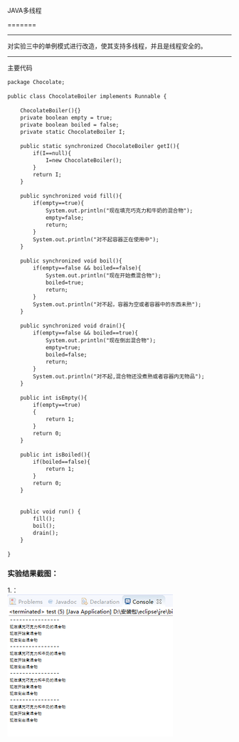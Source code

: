 JAVA多线程


=======

----------------------------------------------------------------------------------------
对实验三中的单例模式进行改造，使其支持多线程，并且是线程安全的。

--------------------------------------------------------------------------------------------
主要代码
```
package Chocolate;

public class ChocolateBoiler implements Runnable {	
	
	ChocolateBoiler(){}
	private boolean empty = true;
	private boolean boiled = false;
	private static ChocolateBoiler I;
	
	public static synchronized ChocolateBoiler getI(){
		if(I==null){
			I=new ChocolateBoiler();
		}
		return I;
	}
	
	public synchronized void fill(){
		if(empty==true){
			System.out.println("现在填充巧克力和牛奶的混合物");
			empty=false;
			return;
		}
		System.out.println("对不起容器正在使用中");
	}
	
	public synchronized void boil(){
		if(empty==false && boiled==false){
			System.out.println("现在开始煮混合物");
			boiled=true;
			return;
		}
		System.out.println("对不起，容器为空或者容器中的东西未熟");
	}
	
	public synchronized void drain(){
		if(empty==false && boiled==true){
			System.out.println("现在倒出混合物");
			empty=true;
			boiled=false;
			return;
		}
		System.out.println("对不起,混合物还没煮熟或者容器内无物品");
	}
	
	public int isEmpty(){
		if(empty==true)
		{
			return 1;
		}
		return 0;
	}
	
	public int isBoiled(){
		if(boiled==false){		
			return 1;
		}
		return 0;
	}

	
	public void run() {
		fill();
		boil();
		drain();
	}
	
}

```

  

### 实验结果截图：
 
1.：<br>
![](https://github.com/123012013021/javaSpace/blob/master/ChocolateThread/img/1.png)<br>




